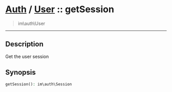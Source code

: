 # [Auth](auth.md) / [User](auth-User.md) :: getSession
 > im\auth\User
____

## Description
Get the user session

## Synopsis
```php
getSession(): im\auth\Session
```
